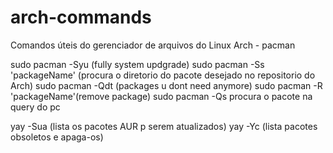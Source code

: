 # arch-commands


Comandos úteis do gerenciador de arquivos do Linux Arch - pacman

sudo pacman -Syu (fully system updgrade)
sudo pacman -Ss 'packageName' (procura o diretorio do pacote desejado no repositorio do Arch)
sudo pacman -Qdt (packages u dont need anymore)
sudo pacman -R 'packageName'(remove package)
sudo pacman -Qs procura o pacote na query do pc


yay -Sua (lista os pacotes AUR p serem atualizados)
yay -Yc (lista pacotes obsoletos e apaga-os)
